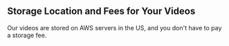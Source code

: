 ## Storage Location and Fees for Your Videos

Our videos are stored on AWS servers in the US, and you don't have to pay a storage fee.
